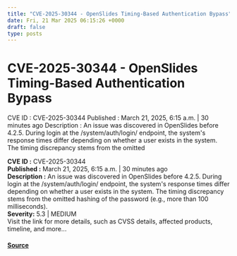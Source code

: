 ```yaml
---
title: "CVE-2025-30344 - OpenSlides Timing-Based Authentication Bypass"
date: Fri, 21 Mar 2025 06:15:26 +0000
draft: false
type: posts
---
```

# CVE-2025-30344 - OpenSlides Timing-Based Authentication Bypass





 CVE ID : CVE-2025-30344 Published : March 21, 2025, 6:15 a.m. | 30 minutes ago Description : An issue was discovered in OpenSlides before 4.2.5. During login at the /system/auth/login/ endpoint, the system's response times differ depending on whether a user exists in the system. The timing discrepancy stems from the omitted

**CVE ID :** CVE-2025-30344  
**Published :** March 21, 2025, 6:15 a.m. | 30 minutes ago  
**Description :** An issue was discovered in OpenSlides before 4.2.5. During login at the /system/auth/login/ endpoint, the system's response times differ depending on whether a user exists in the system. The timing discrepancy stems from the omitted hashing of the password (e.g., more than 100 milliseconds).  
**Severity:** 5.3 | MEDIUM  
Visit the link for more details, such as CVSS details, affected products, timeline, and more...

#### [Source](https://cvefeed.io/vuln/detail/CVE-2025-30344)

